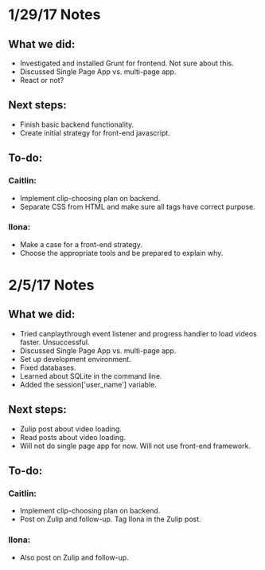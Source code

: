 # 1/29/17 Notes

## What we did:

- Investigated and installed Grunt for frontend. Not sure about this.
- Discussed Single Page App vs. multi-page app. 
- React or not?

## Next steps:

- Finish basic backend functionality.
- Create initial strategy for front-end javascript.

## To-do:

### Caitlin:
- Implement clip-choosing plan on backend.
- Separate CSS from HTML and make sure all tags have correct purpose.

### Ilona:
- Make a case for a front-end strategy.
- Choose the appropriate tools and be prepared to explain why.

# 2/5/17 Notes

## What we did:

- Tried canplaythrough event listener and progress handler to load videos faster. Unsuccessful.
- Discussed Single Page App vs. multi-page app.
- Set up development environment.
- Fixed databases.
- Learned about SQLite in the command line.
- Added the session['user_name'] variable.

## Next steps:

- Zulip post about video loading.
- Read posts about video loading.
- Will not do single page app for now. Will not use front-end framework.

## To-do:

### Caitlin:
- Implement clip-choosing plan on backend.
- Post on Zulip and follow-up. Tag Ilona in the Zulip post.

### Ilona:
- Also post on Zulip and follow-up.